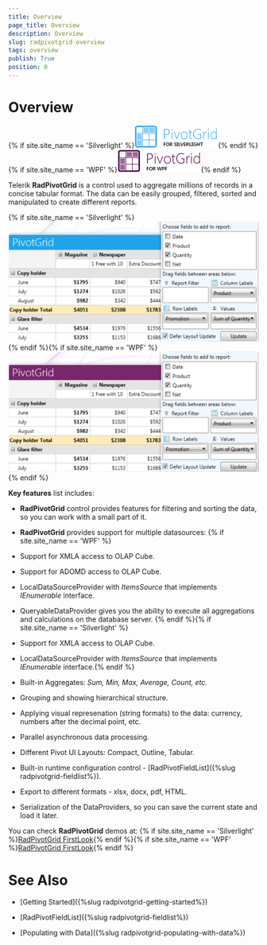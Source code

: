 ```yaml
---
title: Overview
page_title: Overview
description: Overview
slug: radpivotgrid-overview
tags: overview
publish: True
position: 0
---
```


# Overview

{% if site.site_name == 'Silverlight' %}![Rad Pivot Grid Overview SL 01](images/RadPivotGrid_Overview_SL01.png){% endif %}{% if site.site_name == 'WPF' %}![Rad Pivot Grid Overview WPF 01](images/RadPivotGrid_Overview_WPF01.png){% endif %}

Telerik __RadPivotGrid__ is a control used to aggregate millions of records in a concise tabular format. The data can be easily grouped, filtered, sorted and manipulated to create different reports.

{% if site.site_name == 'Silverlight' %}![Rad Pivot Grid Overview SL 2](images/RadPivotGrid_Overview_SL2.png){% endif %}{% if site.site_name == 'WPF' %}![Rad Pivot Grid Overview WPF 2](images/RadPivotGrid_Overview_WPF2.png){% endif %}

__Key features__ list includes:

* __RadPivotGrid__ control provides features for filtering and sorting the data, so you can work with a small part of it.
      			

* __RadPivotGrid__ provides support for multiple datasources:
      			{% if site.site_name == 'WPF' %}

* Support for XMLA access to OLAP Cube.

* Support for ADOMD access to OLAP Cube.

* LocalDataSourceProvider with *ItemsSource* that implements *IEnumerable* interface.
                

* QueryableDataProvider gives you the ability to execute all aggregations and calculations on the database server.
                {% endif %}{% if site.site_name == 'Silverlight' %}

* Support for XMLA access to OLAP Cube.

* LocalDataSourceProvider with *ItemsSource* that implements *IEnumerable* interface.{% endif %}

* Built-in Aggregates: *Sum, Min, Max, Average, Count, etc.*

* Grouping and showing hierarchical structure.

* Applying visual represenation (string formats) to the data: currency, numbers after the decimal point, etc.

* Parallel asynchronous data processing.

* Different Pivot UI Layouts:  Compact, Outline, Tabular.

* Built-in runtime configuration control - [RadPivotFieldList]({%slug radpivotgrid-fieldlist%}).

* Export to different formats - xlsx, docx, pdf, HTML.

* Serialization of the DataProviders, so you can save the current state and load it later.

You can check __RadPivotGrid__ demos at:
     	{% if site.site_name == 'Silverlight' %}[RadPivotGrid FirstLook](http://demos.telerik.com/silverlight/#PivotGrid/FirstLook){% endif %}{% if site.site_name == 'WPF' %}[RadPivotGrid FirstLook](http://demos.telerik.com/wpf/#PivotGrid/FirstLook){% endif %}

# See Also

 * [Getting Started]({%slug radpivotgrid-getting-started%})

 * [RadPivotFieldList]({%slug radpivotgrid-fieldlist%})

 * [Populating with Data]({%slug radpivotgrid-populating-with-data%})
